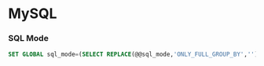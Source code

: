 MySQL
===

### SQL Mode

```sql
SET GLOBAL sql_mode=(SELECT REPLACE(@@sql_mode,'ONLY_FULL_GROUP_BY',''));
```